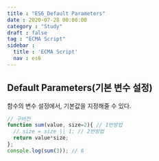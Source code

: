 ```yaml
---
title : "ES6_Default Parameters"
date : 2020-07-28 00:00:00
category : "Study"
draft : false
tag : "ECMA Script"
sidebar : 
  title : 'ECMA Script'
  nav : es6    
---   
```

## Default Parameters(기본 변수 설정)
함수의 변수 설정에서, 기본값을 지정해줄 수 있다.

```javascript
// 구버전
function sum(value, size=2){ // 1번방법
  // size = size || 1; // 2번방법
  return value*size;
};
console.log(sum(3)); // 6
```